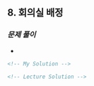 ## 8. 회의실 배정

### _문제 풀이_

-

```html
<!-- My Solution -->
```

```html
<!-- Lecture Solution -->
```
